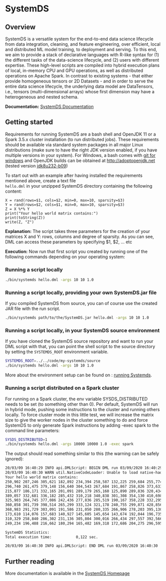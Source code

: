 <!--
{% comment %}
Licensed to the Apache Software Foundation (ASF) under one or more
contributor license agreements.  See the NOTICE file distributed with
this work for additional information regarding copyright ownership.
The ASF licenses this file to you under the Apache License, Version 2.0
(the "License"); you may not use this file except in compliance with
the License.  You may obtain a copy of the License at

http://www.apache.org/licenses/LICENSE-2.0

Unless required by applicable law or agreed to in writing, software
distributed under the License is distributed on an "AS IS" BASIS,
WITHOUT WARRANTIES OR CONDITIONS OF ANY KIND, either express or implied.
See the License for the specific language governing permissions and
limitations under the License.
{% endcomment %}
-->

# SystemDS

## Overview

SystemDS is a versatile system for the end-to-end data science lifecycle from data integration, cleaning, and feature engineering, over efficient, local and distributed ML model training, to deployment and serving. To this end, we aim to provide a stack of declarative languages with R-like syntax for (1) the different tasks of the data-science lifecycle, and (2) users with different expertise. These high-level scripts are compiled into hybrid execution plans of local, in-memory CPU and GPU operations, as well as distributed operations on Apache Spark. In contrast to existing systems - that either provide homogeneous tensors or 2D Datasets - and in order to serve the entire data science lifecycle, the underlying data model are DataTensors, i.e., tensors (multi-dimensional arrays) whose first dimension may have a heterogeneous and nested schema.

**Documentation:** [SystemDS Documentation](https://github.com/apache/systemds/tree/main/docs)

## Getting started

Requirements for running SystemDS are a bash shell and OpenJDK 11 or a Spark 3.5.x cluster installation (to run distributed jobs).
These requirements should be available via standard system packages in all major Linux distributions
(make sure to have the right JDK version enabled, if you have multiple versions in your system).
For Windows, a bash comes with [git for windows](http://git-scm.com) and OpenJDK builds can be obtained at <http://adoptopenjdk.net>
(tested version [jdk8u232-b09](https://adoptopenjdk.net/archive.html))  

To start out with an example after having installed the requirements mentioned above, create a text file  
`hello.dml` in your unzipped SystemDS directory containing the following content:

```shell script
X = rand(rows=$1, cols=$2, min=0, max=10, sparsity=$3)
Y = rand(rows=$2, cols=$1, min=0, max=10, sparsity=$3)
Z = X %*% Y
print("Your hello world matrix contains:")
print(toString(Z))
write(Z, "Z")
```

**Explanation:** The script takes three parameters for the creation of your matrices X and Y: rows, columns and degree
of sparsity. As you can see, DML can access these parameters by specifying $1, $2, ... etc

**Execution:** Now run that first script you created by running one of the following commands depending on your operating system:

### Running a script locally

``` bash
./bin/systemds hello.dml -args 10 10 1.0
```

### Running a script locally, providing your own SystemDS.jar file

If you compiled SystemDS from source, you can of course use the created JAR file with the run script.

``` bash
./bin/systemds path/to/the/SystemDS.jar hello.dml -args 10 10 1.0
```

### Running a script locally, in your SystemDS source environment

If you have cloned the SystemDS source repository and want to run your DML script with that, you can point the
shell script to the source directory by setting the `SYSTEMDS_ROOT` environment variable.

``` bash
SYSTEMDS_ROOT=../../code/my-systemds/source
./bin/systemds hello.dml -args 10 10 1.0
```

More about the environment setup can be found on : [running Systemds](http://apache.github.io/systemds/site/run).

### Running a script distributed on a Spark cluster

For running on a Spark cluster, the env variable SYSDS_DISTRIBUTED needs to be set (to something other than 0).
Per default, SystemDS will run in hybrid mode, pushing some instructions to the cluster and running others locally.
To force cluster mode in this little test, we will increase the matrix size to give the worker nodes in the cluster
something to do and force SystemDS to only generate Spark instructions by adding -exec spark to the command line
parameters:

``` bash
SYSDS_DISTRIBUTED=1
./bin/systemds hello.dml -args 10000 10000 1.0 -exec spark
```

The output should read something similar to this (the warning can be safely ignored):

``` bash
20/03/09 16:40:29 INFO api.DMLScript: BEGIN DML run 03/09/2020 16:40:29
20/03/09 16:40:30 WARN util.NativeCodeLoader: Unable to load native-hadoop library for your platform... using builtin-java classes where applicable
Your hello world matrix contains:
250,902 207,246 305,621 182,892 234,394 258,587 132,225 259,684 255,774 228,338
296,740 261,475 379,148 156,640 304,543 267,684 191,867 258,826 373,633 276,497
215,877 186,171 332,165 201,091 289,179 265,160 125,890 289,836 320,434 287,394
389,057 332,681 336,182 285,432 310,218 340,838 301,308 354,130 410,698 282,453
325,903 264,745 377,086 242,436 277,836 285,519 190,167 358,228 332,295 288,034
360,858 301,739 398,514 265,299 333,124 321,178 240,755 299,871 428,856 300,128
368,983 291,729 303,091 191,586 231,050 280,335 266,906 278,203 395,130 203,706
173,610 114,076 157,683 140,927 145,605 145,654 143,674 192,044 196,735 166,428
310,329 258,840 286,302 231,136 305,804 300,016 266,434 297,557 392,566 281,211
249,234 196,488 216,662 180,294 165,482 169,318 172,686 204,275 296,595 148,888

SystemDS Statistics:
Total execution time:           0,122 sec.

20/03/09 16:40:30 INFO api.DMLScript: END DML run 03/09/2020 16:40:30
```

## Further reading

More documentation is available in the [SystemDS Homepage](https://systemds.apache.org/documentation)
